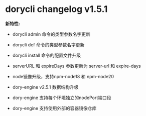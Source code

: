 # dorycli changelog v1.5.1

**新特性:**

- dorycli admin 命令的类型参数名字更新

- dorycli def 命令的类型参数名字更新

- dorycli install 命令的配置文件升级

- serverURL 和 expireDays 参数更新为 server-url 和 expire-days

- node镜像升级，支持npm-node18 和 npm-node20

- dory-engine v2.5.1 数据结构升级

- dory-engine 支持每个环境独立的nodePort端口段

- dory-engine 支持使用外部的容器镜像仓库

